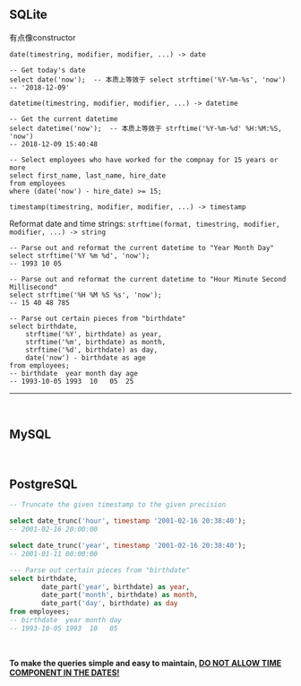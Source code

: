 ## SQLite

有点像constructor

`date(timestring, modifier, modifier, ...) -> date`

```sqlite
-- Get today's date
select date('now');  -- 本质上等效于 select strftime('%Y-%m-%s', 'now')
-- '2018-12-09'
```



`datetime(timestring, modifier, modifier, ...) -> datetime`

```sqlite
-- Get the current datetime
select datetime('now');  -- 本质上等效于 strftime('%Y-%m-%d' %H:%M:%S, 'now')
-- 2018-12-09 15:40:48
```

```sqlite
-- Select employees who have worked for the compnay for 15 years or more
select first_name, last_name, hire_date
from employees
where (date('now') - hire_date) >= 15;
```



`timestamp(timestring, modifier, modifier, ...) -> timestamp`



Reformat date and time strings: `strftime(format, timestring, modifier, modifier, ...) -> string`

```sqlite
-- Parse out and reformat the current datetime to "Year Month Day"
select strftime('%Y %m %d', 'now');
-- 1993 10 05
```

```sqlite
-- Parse out and reformat the current datetime to "Hour Minute Second Millisecond"
select strftime('%H %M %S %s', 'now');
-- 15 40 48 785
```

```sqlite
-- Parse out certain pieces from "birthdate"
select birthdate,
    strftime('%Y', birthdate) as year,
    strftime('%m', birthdate) as month,
    strftime('%d', birthdate) as day,
    date('now') - birthdate as age
from employees;
-- birthdate  year month day age
-- 1993-10-05 1993  10   05  25
```

***

<br>

## MySQL

<br>

## PostgreSQL

```sql
-- Truncate the given timestamp to the given precision

select date_trunc('hour', timestamp '2001-02-16 20:38:40');
-- 2001-02-16 20:00:00

select date_trunc('year', timestamp '2001-02-16 20:38:40');
-- 2001-01-11 00:00:00
```



```sql
--- Parse out certain pieces from "birthdate"
select birthdate,
		date_part('year', birthdate) as year,
		date_part('month', birthdate) as month,
		date_part('day', birthdate) as day
from employees;
-- birthdate  year month day
-- 1993-10-05 1993  10   05
```

<br>

**To make the queries simple and easy to maintain, <u>DO NOT ALLOW TIME COMPONENT IN THE DATES!</u>**